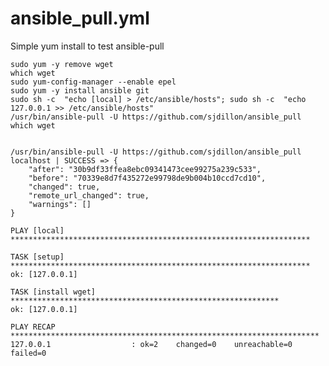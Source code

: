 # ansible_pull.yml

Simple yum install to test ansible-pull

    sudo yum -y remove wget
    which wget 
    sudo yum-config-manager --enable epel
    sudo yum -y install ansible git
    sudo sh -c  "echo [local] > /etc/ansible/hosts"; sudo sh -c  "echo 127.0.0.1 >> /etc/ansible/hosts"
    /usr/bin/ansible-pull -U https://github.com/sjdillon/ansible_pull
    which wget
    

    /usr/bin/ansible-pull -U https://github.com/sjdillon/ansible_pull
    localhost | SUCCESS => {
        "after": "30b9df33ffea8ebc09341473cee99275a239c533",
        "before": "70339e8d7f435272e99798de9b004b10ccd7cd10",
        "changed": true,
        "remote_url_changed": true,
        "warnings": []
    }

    PLAY [local] *******************************************************************

    TASK [setup] *******************************************************************
    ok: [127.0.0.1]

    TASK [install wget] ************************************************************
    ok: [127.0.0.1]

    PLAY RECAP *********************************************************************
    127.0.0.1                  : ok=2    changed=0    unreachable=0    failed=0


